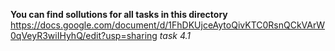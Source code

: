 **You can find sollutions for all tasks in this directory**
https://docs.google.com/document/d/1FhDKUjceAytoQivKTC0RsnQCkVArW0qVeyR3wiIHyhQ/edit?usp=sharing *task 4.1*
